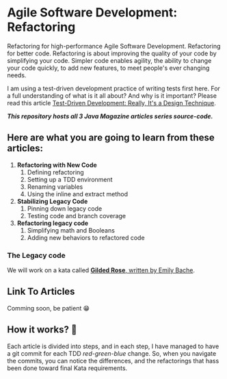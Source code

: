 # Agile Software Development: Refactoring
Refactoring for high-performance Agile Software Development. Refactoring for better code. Refactoring is about improving the quality of your code by simplifying your code. Simpler code enables agility, the ability to change your code quickly, to add new features, to meet people's ever changing needs.

I am using a test-driven development practice of writing tests first here. For a full understanding of what is it all about? And why is it important?
Please read this article [Test-Driven Development: Really, It's a Design Technique](https://www.infoq.com/articles/test-driven-design-java/).

***This repository hosts all 3 Java Magazine articles series source-code.***

## Here are what you are going to learn from these articles:
1. **Refactoring with New Code**
    1. Defining refactoring
    1. Setting up a TDD environment
    1. Renaming variables
    1. Using the inline and extract method
1. **Stabilizing Legacy Code**
    1. Pinning down legacy code
    1. Testing code and branch coverage
1. **Refactoring legacy code**
    1. Simplifying math and Booleans
    1. Adding new behaviors to refactored code

### The Legacy code
We will work on a kata called [**Gilded Rose**, written by Emily Bache](https://github.com/emilybache/GildedRose-Refactoring-Kata).

## Link To Articles
Comming soon, be patient 😁

## How it works? 🤔
Each article is divided into steps, and in each step, I have managed to have a git commit for each TDD *red-green-blue* change. So, when you navigate the commits, you can notice the differences, and the refactorings that hass been done toward final Kata requirements.
